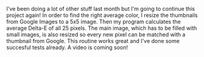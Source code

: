 I've been doing a lot of other stuff last month but I'm going to continue this project again! In order to find the right average color, I resize the thumbnails from Google Images to a 5x5 image. Then my program calculates the average Delta-E of all 25 pixels. The main image, which has to be filled with small images, is also resized so every new pixel can be matched with a thumbnail from Google. This routine works great and I've done some succesful tests already. A video is coming soon!

